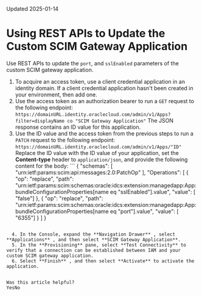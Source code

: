 Updated 2025-01-14
# Using REST APIs to Update the Custom SCIM Gateway Application
Use REST APIs to update the `port`, and `sslEnabled` parameters of the custom SCIM gateway application.
  1. To acquire an access token, use a client credential application in an identity domain. If a client credential application hasn't been created in your environment, then add one.
  2. Use the access token as an authorization bearer to run a `GET` request to the following endpoint: `https://domainURL.identity.oraclecloud.com/admin/v1/Apps?filter=displayName co "SCIM Gateway Application"`
The JSON response contains an ID value for this application.
  3. Use the ID value and the access token from the previous steps to run a `PATCH` request to the following endpoint: `https://domainURL.identity.oraclecloud.com/admin/v1/Apps/"ID"`
Replace the ID value with the ID value of your application, set the **Content-type** header to `application/json`, and provide the following content for the body: ```
{
 "schemas": [
  "urn:ietf:params:scim:api:messages:2.0:PatchOp"
 ],
 "Operations": [
   {
   "op": "replace",
   "path": "urn:ietf:params:scim:schemas:oracle:idcs:extension:managedapp:App:bundleConfigurationProperties[name eq \"sslEnabled"].value",
   "value": [ "false"]
  },
   {
   "op": "replace",
   "path": "urn:ietf:params:scim:schemas:oracle:idcs:extension:managedapp:App:bundleConfigurationProperties[name eq \"port\"].value",
   "value": [ "6355"]
  }
 ]
}
```

  4. In the Console, expand the **Navigation Drawer** , select **Applications** , and then select **SCIM Gateway Application**.
  5. In the **Provisioning** pane, select **Test Connectivity** to verify that a connection can be established between IAM and your custom SCIM gateway application.
  6. Select **Finish** , and then select **Activate** to activate the application.


Was this article helpful?
YesNo

